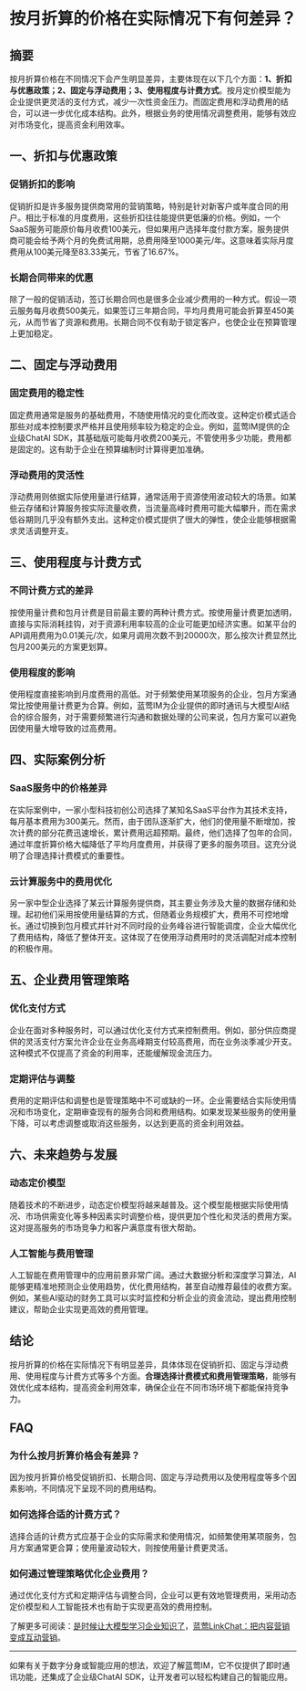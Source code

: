 # 按月折算的价格在实际情况下有何差异？

## 摘要

按月折算价格在不同情况下会产生明显差异，主要体现在以下几个方面：**1、折扣与优惠政策；2、固定与浮动费用；3、使用程度与计费方式**。按月定价模型能为企业提供更灵活的支付方式，减少一次性资金压力。而固定费用和浮动费用的结合，可以进一步优化成本结构。此外，根据业务的使用情况调整费用，能够有效应对市场变化，提高资金利用效率。

## 一、折扣与优惠政策

### 促销折扣的影响

促销折扣是许多服务提供商常用的营销策略，特别是针对新客户或年度合同的用户。相比于标准的月度费用，这些折扣往往能提供更低廉的价格。例如，一个SaaS服务可能原价每月收费100美元，但如果用户选择年度付款方案，服务提供商可能会给予两个月的免费试用期，总费用降至1000美元/年。这意味着实际月度费用从100美元降至83.33美元，节省了16.67%。

### 长期合同带来的优惠

除了一般的促销活动，签订长期合同也是很多企业减少费用的一种方式。假设一项云服务每月收费500美元，如果签订三年期合同，平均月费用可能会折算至450美元，从而节省了资源和费用。长期合同不仅有助于锁定客户，也使企业在预算管理上更加稳定。

## 二、固定与浮动费用

### 固定费用的稳定性

固定费用通常是服务的基础费用，不随使用情况的变化而改变。这种定价模式适合那些对成本控制要求严格并且使用频率较为稳定的企业。例如，蓝莺IM提供的企业级ChatAI SDK，其基础版可能每月收费200美元，不管使用多少功能，费用都是固定的。这有助于企业在预算编制时计算得更加准确。

### 浮动费用的灵活性

浮动费用则依据实际使用量进行结算，通常适用于资源使用波动较大的场景。如某些云存储和计算服务按实际流量收费，当流量高峰时费用可能大幅攀升，而在需求低谷期则几乎没有额外支出。这种定价模式提供了很大的弹性，使企业能够根据需求灵活调整开支。

## 三、使用程度与计费方式

### 不同计费方式的差异

按使用量计费和包月计费是目前最主要的两种计费方式。按使用量计费更加透明，直接与实际消耗挂钩，对于资源利用率较高的企业可能更加经济实惠。如某平台的API调用费用为0.01美元/次，如果月调用次数不到20000次，那么按次计费显然比包月200美元的方案更划算。

### 使用程度的影响

使用程度直接影响到月度费用的高低。对于频繁使用某项服务的企业，包月方案通常比按使用量计费更为合算。例如，蓝莺IM为企业提供的即时通讯与大模型AI结合的综合服务，对于需要频繁进行沟通和数据处理的公司来说，包月方案可以避免因使用量大增导致的过高费用。

## 四、实际案例分析

### SaaS服务中的价格差异

在实际案例中，一家小型科技初创公司选择了某知名SaaS平台作为其技术支持，每月基本费用为300美元。然而，由于团队逐渐扩大，他们的使用量不断增加，按次计费的部分花费迅速增长，累计费用远超预期。最终，他们选择了包年的合同，通过年度折算价格大幅降低了平均月度费用，并获得了更多的服务项目。这充分说明了合理选择计费模式的重要性。

### 云计算服务中的费用优化

另一家中型企业选择了某云计算服务提供商，其主要业务涉及大量的数据存储和处理。起初他们采用按使用量结算的方式，但随着业务规模扩大，费用不可控地增长。通过切换到包月模式并针对不同时段的业务峰谷进行智能调度，企业大幅优化了费用结构，降低了整体开支。这体现了在使用浮动费用时的灵活调配对成本控制的积极作用。

## 五、企业费用管理策略

### 优化支付方式

企业在面对多种服务时，可以通过优化支付方式来控制费用。例如，部分供应商提供的灵活支付方案允许企业在业务高峰期支付较高费用，而在业务淡季减少开支。这种模式不仅提高了资金的利用率，还能缓解现金流压力。

### 定期评估与调整

费用的定期评估和调整也是管理策略中不可或缺的一环。企业需要结合实际使用情况和市场变化，定期审查现有的服务合同和费用结构。如果发现某些服务的使用量下降，可以考虑调整或取消这些服务，以达到更高的资金利用效益。

## 六、未来趋势与发展

### 动态定价模型

随着技术的不断进步，动态定价模型将越来越普及。这个模型能根据实际使用情况、市场供需变化等多种因素实时调整价格，提供更加个性化和灵活的费用方案。这对提高服务的市场竞争力和客户满意度有很大帮助。

### 人工智能与费用管理

人工智能在费用管理中的应用前景非常广阔。通过大数据分析和深度学习算法，AI能够更精准地预测企业使用趋势，优化费用结构，甚至自动推荐最佳的收费方案。例如，某些AI驱动的财务工具可以实时监控和分析企业的资金流动，提出费用控制建议，帮助企业实现更高效的费用管理。

## 结论

按月折算的价格在实际情况下有明显差异，具体体现在促销折扣、固定与浮动费用、使用程度与计费方式等多个方面。**合理选择计费模式和费用管理策略**，能够有效优化成本结构，提高资金利用效率，确保企业在不同市场环境下都能保持竞争力。

## FAQ

### **为什么按月折算价格会有差异？**

因为按月折算价格受促销折扣、长期合同、固定与浮动费用以及使用程度等多个因素影响，不同情况下呈现不同的费用结构。

### **如何选择合适的计费方式？**

选择合适的计费方式应基于企业的实际需求和使用情况，如频繁使用某项服务，包月方案通常更合算；使用量波动较大，则按使用量计费更灵活。

### **如何通过管理策略优化企业费用？**

通过优化支付方式和定期评估与调整合同，企业可以更有效地管理费用，采用动态定价模型和人工智能技术也有助于实现更高效的费用控制。

了解更多可阅读：[是时候让大模型学习企业知识了](../articles/product-and-technologies/It-is-time-to-make-LLM-learn-enterprise-knowledge.html)，[蓝莺LinkChat：把内容营销变成互动营销](../articles/product-and-technologies/lanying-linkchat-turning-content-marketing-into-interactive-marketing.html)。

---

如果有关于数字分身或智能应用的想法，欢迎了解蓝莺IM，它不仅提供了即时通讯功能，还集成了企业级ChatAI SDK，让开发者可以轻松构建自己的智能应用。
